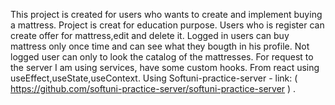 This project is created for users who wants to create and implement buying a mattress.
Project is creat for education purpose.
Users who is register can create offer for mattress,edit and delete it.
Logged in users can buy mattress only once time and can see what they bougth in his profile.
Not logged user can only to look the catalog of the mattresses.
For request to the server I am using services, have some custom hooks.
From react using useEffect,useState,useContext.
Using Softuni-practice-server - link:  ( https://github.com/softuni-practice-server/softuni-practice-server ) .